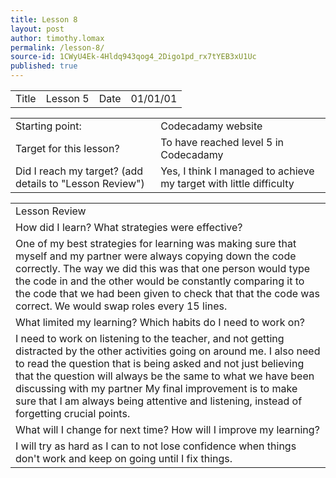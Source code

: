 ```yaml
---
title: Lesson 8
layout: post
author: timothy.lomax
permalink: /lesson-8/
source-id: 1CWyU4Ek-4Hldq943qog4_2Digo1pd_rx7tYEB3xU1Uc
published: true
---
```

<table>
  <tr>
    <td>Title</td>
    <td>Lesson 5</td>
    <td>Date</td>
    <td>01/01/01</td>
  </tr>
</table>


<table>
  <tr>
    <td>Starting point:</td>
    <td>Codecadamy website</td>
  </tr>
  <tr>
    <td>Target for this lesson?</td>
    <td>To have reached level 5 in Codecadamy</td>
  </tr>
  <tr>
    <td>Did I reach my target? 
(add details to "Lesson Review")</td>
    <td>Yes, I think I managed to achieve my target with little difficulty</td>
  </tr>
</table>


<table>
  <tr>
    <td>Lesson Review</td>
  </tr>
  <tr>
    <td>How did I learn? What strategies were effective? </td>
  </tr>
  <tr>
    <td>One of my best strategies for learning was making sure that myself and my partner were always copying down the code correctly. The way we did this was that one person would type the code in and the other would be constantly comparing it to the code that we had been given to check that that the code was correct. We would swap roles every 15 lines.</td>
  </tr>
  <tr>
    <td>What limited my learning? Which habits do I need to work on? </td>
  </tr>
  <tr>
    <td>I need to work on listening to the teacher, and not getting distracted by the other activities going on around me. I also need to read the question that is being asked and not just believing that the question will always be the same to what we have been discussing with my partner My final improvement is to make sure that I am always being attentive and listening, instead of forgetting crucial points.</td>
  </tr>
  <tr>
    <td>What will I change for next time? How will I improve my learning?</td>
  </tr>
  <tr>
    <td>I will try as hard as I can to not lose confidence when things don't work and keep on going until I fix things.</td>
  </tr>
</table>


